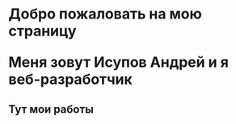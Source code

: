 <html lang="ru">
<head>
    <meta charset="UTF-8">
    <meta name="viewport" content="width=device-width, initial-scale=1.0">
    <meta http-equiv="X-UA-Compatible" content="ie=edge">
</head>
<body>
    <h1 class="about">
        <p>Добро пожаловать на мою страницу</p>
        <p>Меня зовут Исупов Андрей и я веб-разработчик</p>
    </h1>
    <h2 slyle="text-align:center;">Тут мои работы</h2>
</body>
</html>
